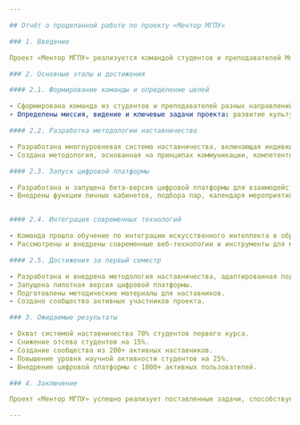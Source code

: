 ```yaml
---

## Отчёт о проделанной работе по проекту «Ментор МГПУ»

### 1. Введение

Проект «Ментор МГПУ» реализуется командой студентов и преподавателей Московского политехнического университета. Его цель — создание эффективной системы наставничества для студентов и молодых преподавателей, способствующей профессиональному и личностному развитию участников образовательного процесса.

### 2. Основные этапы и достижения

#### 2.1. Формирование команды и определение целей

- Сформирована команда из студентов и преподавателей разных направлений.
- Определены миссия, видение и ключевые задачи проекта: развитие культуры наставничества, поддержка новых студентов и молодых преподавателей, создание профессионального сообщества менторов.

#### 2.2. Разработка методологии наставничества

- Разработана многоуровневая система наставничества, включающая индивидуальные, групповые, реверсивные и сетевые форматы.
- Создана методология, основанная на принципах коммуникации, компетентности, креативности и коллаборации.

#### 2.3. Запуск цифровой платформы

- Разработана и запущена бета-версия цифровой платформы для взаимодействия наставников и подопечных.
- Внедрены функции личных кабинетов, подбора пар, календаря мероприятий, библиотеки материалов и чата.


#### 2.4. Интеграция современных технологий

- Команда прошла обучение по интеграции искусственного интеллекта в образовательные проекты.
- Рассмотрены и внедрены современные веб-технологии и инструменты для масштабируемости и гибкости платформы.

#### 2.5. Достижения за первый семестр

- Разработана и внедрена методология наставничества, адаптированная под специфику педагогического образования.
- Запущена пилотная версия цифровой платформы.
- Подготовлены методические материалы для наставников.
- Создано сообщество активных участников проекта.

### 3. Ожидаемые результаты

- Охват системой наставничества 70% студентов первого курса.
- Снижение отсева студентов на 15%.
- Создание сообщества из 200+ активных наставников.
- Повышение уровня научной активности студентов на 25%.
- Внедрение цифровой платформы с 1000+ активных пользователей.

### 4. Заключение

Проект «Ментор МГПУ» успешно реализует поставленные задачи, способствует развитию наставничества и профессионального роста студентов и преподавателей Московского политехнического университета. Команда продолжает работу по совершенствованию платформы и расширению охвата проекта.

---
```



